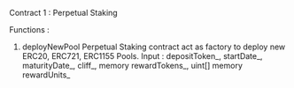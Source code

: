 Contract 1 : Perpetual Staking

Functions :

1. deployNewPool
    Perpetual Staking contract act as factory to deploy new ERC20, ERC721, ERC1155 Pools.
    Input : 
    depositToken_,
    startDate_,
    maturityDate_,
    cliff_,
    memory rewardTokens_,
        uint[] memory rewardUnits_
